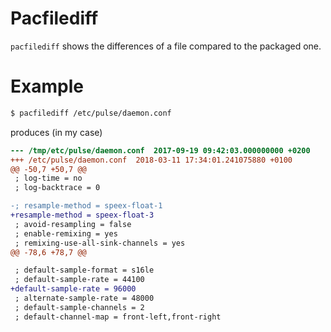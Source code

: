 # Pacfilediff

`pacfilediff` shows the differences of a file compared to the packaged one.

# Example
```bash
$ pacfilediff /etc/pulse/daemon.conf
```

produces (in my case)

```diff
--- /tmp/etc/pulse/daemon.conf	2017-09-19 09:42:03.000000000 +0200
+++ /etc/pulse/daemon.conf	2018-03-11 17:34:01.241075880 +0100
@@ -50,7 +50,7 @@
 ; log-time = no
 ; log-backtrace = 0

-; resample-method = speex-float-1
+resample-method = speex-float-3
 ; avoid-resampling = false
 ; enable-remixing = yes
 ; remixing-use-all-sink-channels = yes
@@ -78,6 +78,7 @@

 ; default-sample-format = s16le
 ; default-sample-rate = 44100
+default-sample-rate = 96000
 ; alternate-sample-rate = 48000
 ; default-sample-channels = 2
 ; default-channel-map = front-left,front-right
```
